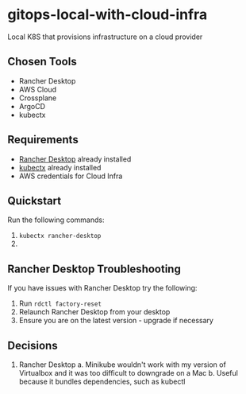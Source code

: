 # gitops-local-with-cloud-infra
Local K8S that provisions infrastructure on a cloud provider

## Chosen Tools

* Rancher Desktop
* AWS Cloud
* Crossplane
* ArgoCD
* kubectx

## Requirements

* [Rancher Desktop](https://rancherdesktop.io/) already installed
* [kubectx](https://github.com/ahmetb/kubectx) already installed
* AWS credentials for Cloud Infra

## Quickstart

Run the following commands:

1. `kubectx rancher-desktop`
2. 


## Rancher Desktop Troubleshooting

If you have issues with Rancher Desktop try the following:

1. Run `rdctl factory-reset`
2. Relaunch Rancher Desktop from your desktop
3. Ensure you are on the latest version - upgrade if necessary


## Decisions

1. Rancher Desktop
   a. Minikube wouldn't work with my version of Virtualbox and it was too difficult to downgrade on a Mac
   b. Useful because it bundles dependencies, such as kubectl 

